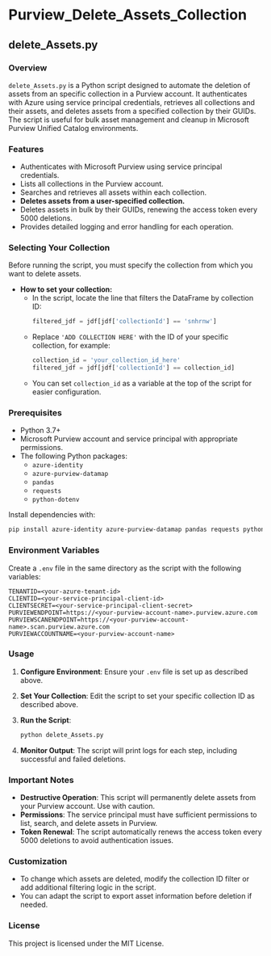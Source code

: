 # Purview_Delete_Assets_Collection

## delete_Assets.py

### Overview

`delete_Assets.py` is a Python script designed to automate the deletion of assets from an specific collection in a Purview account. It authenticates with Azure using service principal credentials, retrieves all collections and their assets, and deletes assets from a specified collection by their GUIDs. The script is useful for bulk asset management and cleanup in Microsoft Purview Unified Catalog environments.

### Features

- Authenticates with Microsoft Purview using service principal credentials.
- Lists all collections in the Purview account.
- Searches and retrieves all assets within each collection.
- **Deletes assets from a user-specified collection.**
- Deletes assets in bulk by their GUIDs, renewing the access token every 5000 deletions.
- Provides detailed logging and error handling for each operation.

### Selecting Your Collection

Before running the script, you must specify the collection from which you want to delete assets. 

- **How to set your collection:**
  - In the script, locate the line that filters the DataFrame by collection ID:
    ```python
    filtered_jdf = jdf[jdf['collectionId'] == 'snhrnw']
    ```
  - Replace `'ADD COLLECTION HERE'` with the ID of your specific collection, for example:
    ```python
    collection_id = 'your_collection_id_here'
    filtered_jdf = jdf[jdf['collectionId'] == collection_id]
    ```
  - You can set `collection_id` as a variable at the top of the script for easier configuration.

### Prerequisites

- Python 3.7+
- Microsoft Purview account and service principal with appropriate permissions.
- The following Python packages:
  - `azure-identity`
  - `azure-purview-datamap`
  - `pandas`
  - `requests`
  - `python-dotenv`

Install dependencies with:

```bash
pip install azure-identity azure-purview-datamap pandas requests python-dotenv
```

### Environment Variables

Create a `.env` file in the same directory as the script with the following variables:

```
TENANTID=<your-azure-tenant-id>
CLIENTID=<your-service-principal-client-id>
CLIENTSECRET=<your-service-principal-client-secret>
PURVIEWENDPOINT=https://<your-purview-account-name>.purview.azure.com
PURVIEWSCANENDPOINT=https://<your-purview-account-name>.scan.purview.azure.com
PURVIEWACCOUNTNAME=<your-purview-account-name>
```

### Usage

1. **Configure Environment**: Ensure your `.env` file is set up as described above.
2. **Set Your Collection**: Edit the script to set your specific collection ID as described above.
3. **Run the Script**:

   ```bash
   python delete_Assets.py
   ```

4. **Monitor Output**: The script will print logs for each step, including successful and failed deletions.

### Important Notes

- **Destructive Operation**: This script will permanently delete assets from your Purview account. Use with caution.
- **Permissions**: The service principal must have sufficient permissions to list, search, and delete assets in Purview.
- **Token Renewal**: The script automatically renews the access token every 5000 deletions to avoid authentication issues.

### Customization

- To change which assets are deleted, modify the collection ID filter or add additional filtering logic in the script.
- You can adapt the script to export asset information before deletion if needed.

### License

This project is licensed under the MIT License.
